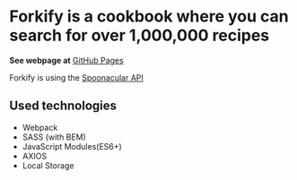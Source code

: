 # Forkify is a cookbook where you can search for over 1,000,000 recipes

**See webpage at** [GitHub Pages](https://maciejsiara.github.io/Forkify)

Forkify is using the [Spoonacular API](https://spoonacular.com/food-api)

## Used technologies

- Webpack
- SASS (with BEM)
- JavaScript Modules(ES6+)
- AXIOS
- Local Storage


